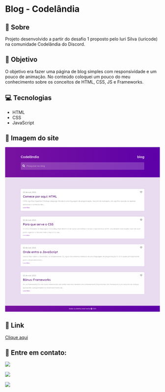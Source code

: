 # Blog - Codelândia

<h2>📝 Sobre</h2>
<p>Projeto desenvolvido a partir do desafio 1 proposto pelo Iuri Silva (iuricode) na comunidade Codelândia do Discord.</p>
 
<h2>🎯 Objetivo</h2>
<p>O objetivo era fazer uma página de blog simples com responsividade e um pouco de animação. No conteúdo coloquei um pouco do meu conhecimento sobre os conceitos de HTML, CSS, JS e Frameworks.</p>

<h2>💻 Tecnologias</h2>
<ul>
    <li>HTML</li>
    <li>CSS</li>
    <li>JavaScript</li>
</ul>

<h2>📸 Imagem do site</h2>
<img src="./github/pagina-blog.png" alt="Imagem do site">

<h2>🔗 Link</h2>
<p><a href="https://adoring-bhabha-172cdb.netlify.app">Clique aqui</a></p>

<h2>📧 Entre em contato:</h2>
  <p><a href="mailto:brunasatiro@outlook.com" target="_blank"><img src="https://img.shields.io/badge/Microsoft_Outlook-0078D4?style=for-the-badge&logo=microsoft-outlook&logoColor=white" target="_blank"></a></p>
  <p><a href="https://www.instagram.com/bru.satiro/" target="_blank"><img src="https://img.shields.io/badge/-Instagram-%23E4405F?style=for-the-badge&logo=instagram&logoColor=white" target="_blank"></a></p>
  <p><a href="https://www.linkedin.com/in/bruna-satiro/" target="_blank"><img src="https://img.shields.io/badge/-LinkedIn-%230077B5?style=for-the-badge&logo=linkedin&logoColor=white" target="_blank"></a></p>



